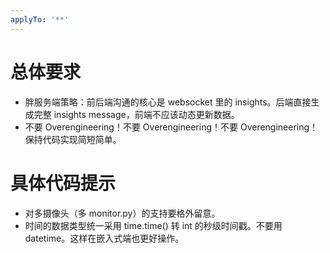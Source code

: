 ```yaml
---
applyTo: '**'
---
```


# 总体要求
- 胖服务端策略：前后端沟通的核心是 websocket 里的 insights。后端直接生成完整 insights message，前端不应该动态更新数据。
- 不要 Overengineering！不要 Overengineering！不要 Overengineering！保持代码实现简短简单。

# 具体代码提示
- 对多摄像头（多 monitor.py）的支持要格外留意。
- 时间的数据类型统一采用 time.time() 转 int 的秒级时间戳。不要用 datetime。这样在嵌入式端也更好操作。
